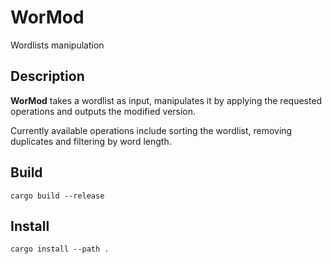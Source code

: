 # WorMod

Wordlists manipulation

## Description

**WorMod** takes a wordlist as input, manipulates it by applying the requested operations and outputs the modified version.

Currently available operations include sorting the wordlist, removing duplicates and filtering by word length.

## Build

```
cargo build --release
```

## Install

```
cargo install --path .
```
